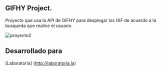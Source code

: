 ## GIFHY Project.
Proyecto que usa la API de GIFHY para desplegar los GIF de acuerdo a la busqueda que realice el usuario.

![proyecto2](https://user-images.githubusercontent.com/37424842/45060915-bd5e6400-b067-11e8-9352-2fd123b2dbf4.png)

## Desarrollado para 
[Laboratoria] (http://laboratoria.la)
